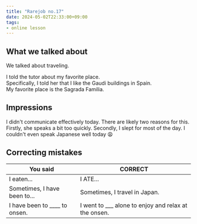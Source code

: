 ```yaml
---
title: "Rarejob no.17"
date: 2024-05-02T22:33:00+09:00
tags:
- online lesson
---
```


## What we talked about

We talked about traveling.

I told the tutor about my favorite place.  
Specifically, I told her that I like the Gaudi buildings in Spain.  
My favorite place is the Sagrada Familia.

## Impressions

I didn't communicate effectively today. 
There are likely two reasons for this. 
Firstly, she speaks a bit too quickly. 
Secondly, I slept for most of the day. 
I couldn't even speak Japanese well today 😩

## Correcting mistakes

| You said                                                            | CORRECT                                                                |
|---------------------------------------------------------------------|------------------------------------------------------------------------|
| I eaten... |I ATE... |
| Sometimes, I have been to... | Sometimes, I travel in Japan. |
| I have been to ____ to onsen. | I went to ___ alone to enjoy and relax at the onsen. |
